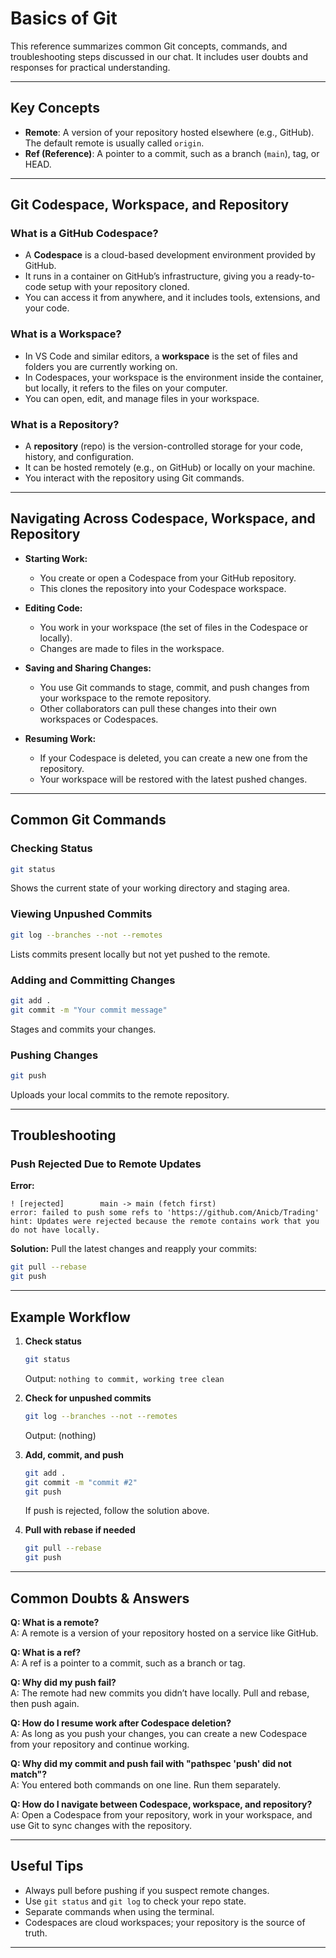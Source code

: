 # Basics of Git

This reference summarizes common Git concepts, commands, and troubleshooting steps discussed in our chat. It includes user doubts and responses for practical understanding.

---

## Key Concepts

- **Remote**: A version of your repository hosted elsewhere (e.g., GitHub). The default remote is usually called `origin`.
- **Ref (Reference)**: A pointer to a commit, such as a branch (`main`), tag, or HEAD.

---

## Git Codespace, Workspace, and Repository

### What is a GitHub Codespace?
- A **Codespace** is a cloud-based development environment provided by GitHub.
- It runs in a container on GitHub’s infrastructure, giving you a ready-to-code setup with your repository cloned.
- You can access it from anywhere, and it includes tools, extensions, and your code.

### What is a Workspace?
- In VS Code and similar editors, a **workspace** is the set of files and folders you are currently working on.
- In Codespaces, your workspace is the environment inside the container, but locally, it refers to the files on your computer.
- You can open, edit, and manage files in your workspace.

### What is a Repository?
- A **repository** (repo) is the version-controlled storage for your code, history, and configuration.
- It can be hosted remotely (e.g., on GitHub) or locally on your machine.
- You interact with the repository using Git commands.

---

## Navigating Across Codespace, Workspace, and Repository

- **Starting Work:**  
  - You create or open a Codespace from your GitHub repository.  
  - This clones the repository into your Codespace workspace.

- **Editing Code:**  
  - You work in your workspace (the set of files in the Codespace or locally).
  - Changes are made to files in the workspace.

- **Saving and Sharing Changes:**  
  - You use Git commands to stage, commit, and push changes from your workspace to the remote repository.
  - Other collaborators can pull these changes into their own workspaces or Codespaces.

- **Resuming Work:**  
  - If your Codespace is deleted, you can create a new one from the repository.
  - Your workspace will be restored with the latest pushed changes.

---

## Common Git Commands

### Checking Status

```bash
git status
```
Shows the current state of your working directory and staging area.

### Viewing Unpushed Commits

```bash
git log --branches --not --remotes
```
Lists commits present locally but not yet pushed to the remote.

### Adding and Committing Changes

```bash
git add .
git commit -m "Your commit message"
```
Stages and commits your changes.

### Pushing Changes

```bash
git push
```
Uploads your local commits to the remote repository.

---

## Troubleshooting

### Push Rejected Due to Remote Updates

**Error:**
```
! [rejected]        main -> main (fetch first)
error: failed to push some refs to 'https://github.com/Anicb/Trading'
hint: Updates were rejected because the remote contains work that you do not have locally.
```

**Solution:**
Pull the latest changes and reapply your commits:
```bash
git pull --rebase
git push
```

---

## Example Workflow

1. **Check status**
    ```bash
    git status
    ```
    Output: `nothing to commit, working tree clean`

2. **Check for unpushed commits**
    ```bash
    git log --branches --not --remotes
    ```
    Output: (nothing)

3. **Add, commit, and push**
    ```bash
    git add .
    git commit -m "commit #2"
    git push
    ```
    If push is rejected, follow the solution above.

4. **Pull with rebase if needed**
    ```bash
    git pull --rebase
    git push
    ```

---

## Common Doubts & Answers

**Q: What is a remote?**  
A: A remote is a version of your repository hosted on a service like GitHub.

**Q: What is a ref?**  
A: A ref is a pointer to a commit, such as a branch or tag.

**Q: Why did my push fail?**  
A: The remote had new commits you didn’t have locally. Pull and rebase, then push again.

**Q: How do I resume work after Codespace deletion?**  
A: As long as you push your changes, you can create a new Codespace from your repository and continue working.

**Q: Why did my commit and push fail with "pathspec 'push' did not match"?**  
A: You entered both commands on one line. Run them separately.

**Q: How do I navigate between Codespace, workspace, and repository?**  
A: Open a Codespace from your repository, work in your workspace, and use Git to sync changes with the repository.

---

## Useful Tips

- Always pull before pushing if you suspect remote changes.
- Use `git status` and `git log` to check your repo state.
- Separate commands when using the terminal.
- Codespaces are cloud workspaces; your repository is the source of truth.

---